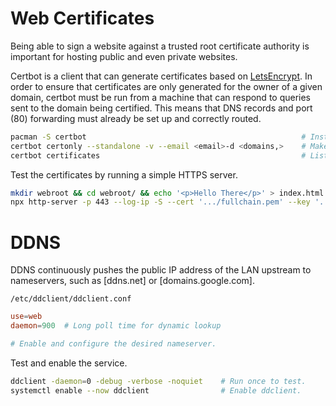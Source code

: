 # Web Certificates

Being able to sign a website against a trusted root certificate authority is important for hosting public and
even private websites.

Certbot is a client that can generate certificates based on [LetsEncrypt](https://letsencrypt.org/).
In order to ensure that certificates are only generated for the owner of a given domain, certbot must be run
from a machine that can respond to queries sent to the domain being certified.
This means that DNS records and port (80) forwarding must already be set up and correctly routed.

```bash
pacman -S certbot                                                # Install certbot.
certbot certonly --standalone -v --email <email>-d <domains,>    # Make new certificates.
certbot certificates                                             # List certificates.
```

Test the certificates by running a simple HTTPS server.

```bash
mkdir webroot && cd webroot/ && echo '<p>Hello There</p>' > index.html
npx http-server -p 443 --log-ip -S --cert '.../fullchain.pem' --key '.../privkey.pem'
```


# DDNS
DDNS continuously pushes the public IP address of the LAN upstream to nameservers, such as [ddns.net] or [domains.google.com].

`/etc/ddclient/ddclient.conf`
```ddclient.conf
use=web
daemon=900  # Long poll time for dynamic lookup

# Enable and configure the desired nameserver.
```

Test and enable the service.

```bash
ddclient -daemon=0 -debug -verbose -noquiet    # Run once to test.
systemctl enable --now ddclient                # Enable ddclient.
```
